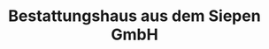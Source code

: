 ---
title: "Bestattungshaus aus dem Siepen GmbH"
url: /muelheim-an-der-ruhr/bestattungshaus-aus-dem-siepen-gmbh/
shop: Bestattungen
---